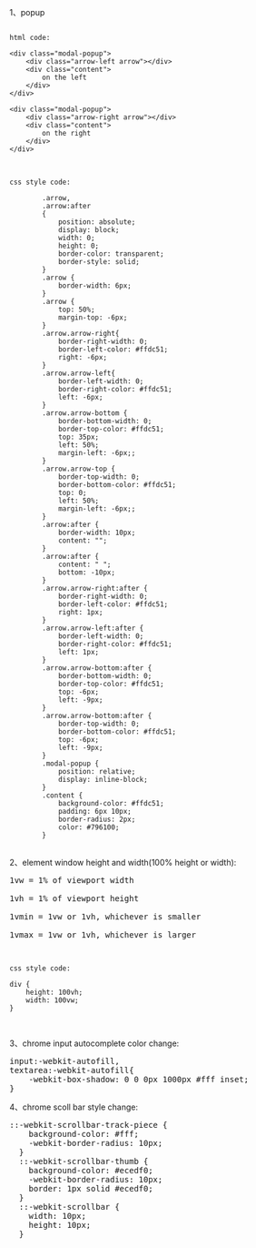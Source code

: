 1、popup
<pre>
<code>
html code:

&lt;div class="modal-popup">
    &lt;div class="arrow-left arrow">&lt/div>
    &lt;div class="content">
        on the left
    &lt;/div>
&lt;/div>

&lt;div class="modal-popup">
    &lt;div class="arrow-right arrow">&lt/div>
    &lt;div class="content">
        on the right
    &lt;/div>
&lt;/div>
</code>
</pre>

<pre>
<code>
css style code:

        .arrow,
        .arrow:after 
        {
            position: absolute;
            display: block;
            width: 0;
            height: 0;
            border-color: transparent;
            border-style: solid;
        }
        .arrow {
            border-width: 6px;
        }
        .arrow {
            top: 50%;
            margin-top: -6px;
        }
        .arrow.arrow-right{
            border-right-width: 0;
            border-left-color: #ffdc51;
            right: -6px;
        }
        .arrow.arrow-left{
            border-left-width: 0;
            border-right-color: #ffdc51;
            left: -6px;
        }
        .arrow.arrow-bottom {
            border-bottom-width: 0;
            border-top-color: #ffdc51;
            top: 35px;
            left: 50%;
            margin-left: -6px;;
        }
        .arrow.arrow-top {
            border-top-width: 0;
            border-bottom-color: #ffdc51;
            top: 0;
            left: 50%;
            margin-left: -6px;;
        }
        .arrow:after {
            border-width: 10px;
            content: "";
        }
        .arrow:after {
            content: " ";
            bottom: -10px;
        }
        .arrow.arrow-right:after {
            border-right-width: 0;
            border-left-color: #ffdc51;
            right: 1px;
        }
        .arrow.arrow-left:after {
            border-left-width: 0;
            border-right-color: #ffdc51;
            left: 1px;
        }
        .arrow.arrow-bottom:after {
            border-bottom-width: 0;
            border-top-color: #ffdc51;
            top: -6px;
            left: -9px;
        }
        .arrow.arrow-bottom:after {
            border-top-width: 0;
            border-bottom-color: #ffdc51;
            top: -6px;
            left: -9px;
        }
        .modal-popup {
            position: relative;
            display: inline-block;
        }
        .content {
            background-color: #ffdc51;
            padding: 6px 10px;
            border-radius: 2px;
            color: #796100;
        }
</code>
</pre>

2、element window height and width(100% height or width):

<pre>
1vw = 1% of viewport width

1vh = 1% of viewport height

1vmin = 1vw or 1vh, whichever is smaller

1vmax = 1vw or 1vh, whichever is larger

</pre>


<pre>
<code>
css style code:

div {
    height: 100vh;
	width: 100vw;
}

</code>
</pre>


3、chrome input autocomplete color change:

<pre>
input:-webkit-autofill, 
textarea:-webkit-autofill{
    -webkit-box-shadow: 0 0 0px 1000px #fff inset;
}
</pre>

4、chrome scoll bar style change:

<pre>
::-webkit-scrollbar-track-piece {
    background-color: #fff;
    -webkit-border-radius: 10px;
  }
  ::-webkit-scrollbar-thumb {
    background-color: #ecedf0;
    -webkit-border-radius: 10px;
    border: 1px solid #ecedf0;
  }
  ::-webkit-scrollbar {
    width: 10px;
    height: 10px;
  }

</pre>